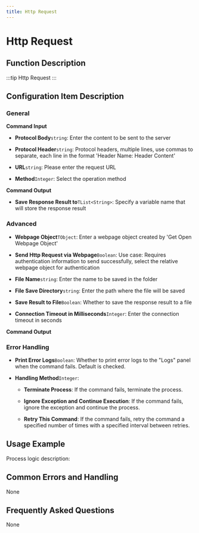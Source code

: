 ```yaml
---
title: Http Request
---
```


# Http Request

## Function Description

:::tip 
Http Request
:::

## Configuration Item Description

### General

**Command Input**

- **Protocol Body**`string`: Enter the content to be sent to the server

- **Protocol Header**`string`: Protocol headers, multiple lines, use commas to separate, each line in the format 'Header Name: Header Content'

- **URL**`string`: Please enter the request URL

- **Method**`Integer`: Select the operation method


**Command Output**

- **Save Response Result to**`TList<String>`: Specify a variable name that will store the response result

### Advanced

- **Webpage Object**`TObject`: Enter a webpage object created by 'Get Open Webpage Object'

- **Send Http Request via Webpage**`Boolean`: Use case: Requires authentication information to send successfully, select the relative webpage object for authentication

- **File Name**`string`: Enter the name to be saved in the folder

- **File Save Directory**`string`: Enter the path where the file will be saved

- **Save Result to File**`Boolean`: Whether to save the response result to a file

- **Connection Timeout in Milliseconds**`Integer`: Enter the connection timeout in seconds


**Command Output**

### Error Handling

- **Print Error Logs**`Boolean`: Whether to print error logs to the "Logs" panel when the command fails. Default is checked. 

- **Handling Method**`Integer`:

    - **Terminate Process**: If the command fails, terminate the process.

    - **Ignore Exception and Continue Execution**: If the command fails, ignore the exception and continue the process.

    - **Retry This Command**: If the command fails, retry the command a specified number of times with a specified interval between retries.

## Usage Example

Process logic description:

## Common Errors and Handling

None

## Frequently Asked Questions

None

